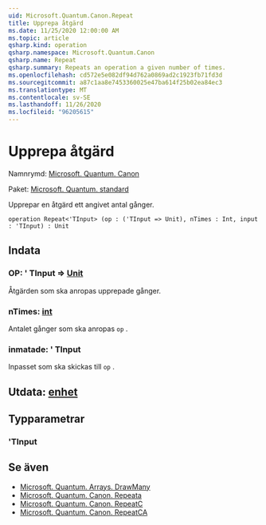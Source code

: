 ```yaml
---
uid: Microsoft.Quantum.Canon.Repeat
title: Upprepa åtgärd
ms.date: 11/25/2020 12:00:00 AM
ms.topic: article
qsharp.kind: operation
qsharp.namespace: Microsoft.Quantum.Canon
qsharp.name: Repeat
qsharp.summary: Repeats an operation a given number of times.
ms.openlocfilehash: cd572e5e082df94d762a0869ad2c1923fb71fd3d
ms.sourcegitcommit: a87c1aa8e7453360025e47ba614f25b02ea84ec3
ms.translationtype: MT
ms.contentlocale: sv-SE
ms.lasthandoff: 11/26/2020
ms.locfileid: "96205615"
---
```

# <a name="repeat-operation"></a>Upprepa åtgärd

Namnrymd: [Microsoft. Quantum. Canon](xref:Microsoft.Quantum.Canon)

Paket: [Microsoft. Quantum. standard](https://nuget.org/packages/Microsoft.Quantum.Standard)


Upprepar en åtgärd ett angivet antal gånger.

```qsharp
operation Repeat<'TInput> (op : ('TInput => Unit), nTimes : Int, input : 'TInput) : Unit
```


## <a name="input"></a>Indata

### <a name="op--tinput--unit"></a>OP: ' TInput => [Unit](xref:microsoft.quantum.lang-ref.unit) 

Åtgärden som ska anropas upprepade gånger.


### <a name="ntimes--int"></a>nTimes: [int](xref:microsoft.quantum.lang-ref.int)

Antalet gånger som ska anropas `op` .


### <a name="input--tinput"></a>inmatade: ' TInput

Inpasset som ska skickas till `op` .



## <a name="output--unit"></a>Utdata: [enhet](xref:microsoft.quantum.lang-ref.unit)



## <a name="type-parameters"></a>Typparametrar

### <a name="tinput"></a>'TInput



## <a name="see-also"></a>Se även

- [Microsoft. Quantum. Arrays. DrawMany](xref:Microsoft.Quantum.Arrays.DrawMany)
- [Microsoft. Quantum. Canon. Repeata](xref:Microsoft.Quantum.Canon.RepeatA)
- [Microsoft. Quantum. Canon. RepeatC](xref:Microsoft.Quantum.Canon.RepeatC)
- [Microsoft. Quantum. Canon. RepeatCA](xref:Microsoft.Quantum.Canon.RepeatCA)